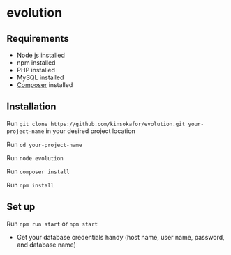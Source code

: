 # evolution
<h2>Requirements</h2>
<ul>
  <li>Node js installed</li>
  <li>npm installed</li>
  <li>PHP installed</li>
  <li>MySQL installed</li>
  <li><a href="https://getcomposer.org/download/" target="_blank">Composer</a> installed</li>
</ul>

<h2>Installation</h2>
<p>Run <code>git clone https://github.com/kinsokafor/evolution.git your-project-name</code> in your desired project location</p>
<p>Run <code>cd your-project-name</code></p>
<p>Run <code>node evolution</code></p>
<p>Run <code>composer install</code></p>
<p>Run <code>npm install</code></p>

<h2>Set up</h2>
<p>Run <code>npm run start</code> or <code>npm start</code></p>
<ul>
  <li>Get your database credentials handy (host name, user name, password, and database name)</li>
</ul>
